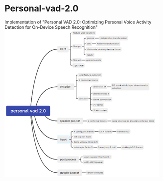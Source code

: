 # Personal-vad-2.0
Implementation of "Personal VAD 2.0: Optimizing Personal Voice Activity Detection for On-Device Speech Recognition"
![1](./personal_vad2.0.png)
